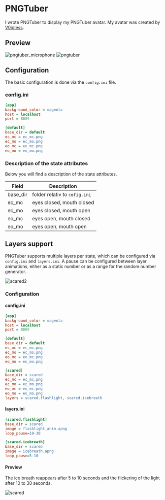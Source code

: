 # PNGTuber
I wrote PNGTuber to display my PNGTuber avatar. My avatar was created by [V0idless](https://www.twitch.tv/v0idlessart).

## Preview
![pngtuber_microphone](https://github.com/user-attachments/assets/387ab98d-2dfb-4f91-83ce-b136b090fbeb) ![pngtuber](https://github.com/user-attachments/assets/6f48af87-6a5b-4648-bc68-7573367dd08b)

## Configuration

The basic configuration is done via the `config.ini` file.

### config.ini

```ini
[app]
background_color = magenta
host = localhost
port = 8089

[default]
base_dir = default
ec_mc = ec_mc.png
ec_mo = ec_mo.png
eo_mc = eo_mc.png
eo_mo = eo_mo.png
```

### Description of the state attributes

Below you will find a description of the state attributes.

| Field  | Description |
| ------------- | ------------- |
| base_dir  | folder relativ to `cofig.ini`  |
| ec_mc  | eyes closed, mouth closed  |
| ec_mo  | eyes closed, mouth open  |
| eo_mc  | eyes open, mouth closed  |
| eo_mo  | eyes open, mouth open  |

## Layers support
PNGTuber supports multiple layers per state, which can be configured via `config.ini` and `layers.ini`. A pause can be configured between layer animations, either as a static number or as a range for the random number generator.

![scared2](https://github.com/user-attachments/assets/c348d128-aa82-461b-b39f-011de8b53ac1)

### Configuration

#### config.ini

```ini
[app]
background_color = magenta
host = localhost
port = 8089

[default]
base_dir = default
ec_mc = ec_mc.png
ec_mo = ec_mo.png
eo_mc = eo_mc.png
eo_mo = eo_mo.png

[scared]
base_dir = scared
ec_mc = ec_mc.png
ec_mo = ec_mo.png
eo_mc = eo_mc.png
eo_mo = eo_mo.png
layers = scared.flashlight, scared.icebreath
```

#### layers.ini

```ini
[scared.flashlight]
base_dir = scared
image = flashlight_anim.apng
loop_pause=10-30

[scared.icebreath]
base_dir = scared
image = icebreath.apng
loop_pause=5-10
```

#### Preview
The ice breath reappears after 5 to 10 seconds and the flickering of the light after 10 to 30 seconds.

![scared](https://github.com/user-attachments/assets/641da7d4-36a8-4d4c-9e68-4b672d1ffc83)
